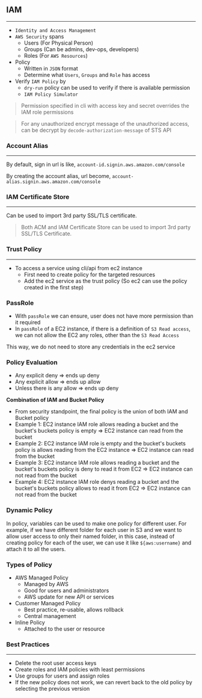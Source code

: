 ## IAM

---

- `Identity and Access Management`
- `AWS Security` spans
  - Users (For Physical Person)
  - Groups (Can be admins, dev-ops, developers)
  - Roles (For `AWS Resources`)
- Policy
  - Written in `JSON` format
  - Determine what `Users`, `Groups` and `Role` has access
- Verify `IAM Policy` by
  - `dry-run` policy can be used to verify if there is available permission
  - `IAM Policy Simulator`

> Permission specified in cli with access key and secret overrides the IAM role permissions

> For any unauthorized encrypt message of the unauthorized access, can be decrypt by `decode-authorization-message` of STS API

### Account Alias

---

By default, sign in url is like, `account-id.signin.aws.amazon.com/console`

By creating the account alias, url become, `account-alias.signin.aws.amazon.com/console`

### IAM Certificate Store

---

Can be used to import 3rd party SSL/TLS certificate.

> Both ACM and IAM Certificate Store can be used to import 3rd party SSL/TLS Certificate.

### Trust Policy

---

- To access a service using cli/api from ec2 instance
  - First need to create policy for the targeted resources
  - Add the ec2 service as the trust policy (So ec2 can use the policy created in the first step)

### PassRole

- With `passRole` we can ensure, user does not have more permission than it required
- In `passRole` of a EC2 instance, if there is a definition of `S3 Read access`, we can not allow the EC2 any roles, other than the `S3 Read Access`

This way, we do not need to store any credentials in the ec2 service

### Policy Evaluation

- Any explicit deny => ends up deny
- Any explicit allow => ends up allow
- Unless there is any allow => ends up deny

**Combination of IAM and Bucket Policy**

- From security standpoint, the final policy is the union of both IAM and Bucket policy
- Example 1: EC2 instance IAM role allows reading a bucket and the bucket's buckets policy is empty => EC2 instance can read from the bucket
- Example 2: EC2 instance IAM role is empty and the bucket's buckets policy is allows reading from the EC2 instance => EC2 instance can read from the bucket
- Example 3: EC2 instance IAM role allows reading a bucket and the bucket's buckets policy is deny to read it from EC2 => EC2 instance can not read from the bucket
- Example 4: EC2 instance IAM role denys reading a bucket and the bucket's buckets policy allows to read it from EC2 => EC2 instance can not read from the bucket

### Dynamic Policy

In policy, variables can be used to make one policy for different user. For example, if we have different folder for each user in S3 and we want to allow user access to only their named folder, in this case, instead of creating policy for each of the user, we can use it like `${aws:username}` and attach it to all the users.

### Types of Policy

- AWS Managed Policy
  - Managed by AWS
  - Good for users and administrators
  - AWS update for new API or services
- Customer Managed Policy
  - Best practice, re-usable, allows rollback
  - Central management
- Inline Policy
  - Attached to the user or resource

### Best Practices

---

- Delete the root user access keys
- Create roles and IAM policies with least permissions
- Use groups for users and assign roles
- If the new policy does not work, we can revert back to the old policy by selecting the previous version
